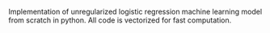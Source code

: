 Implementation of unregularized logistic regression machine learning model from scratch in python. All code is vectorized for fast computation.

